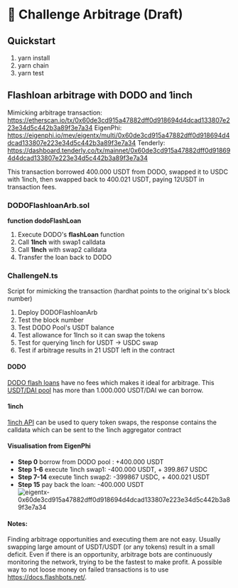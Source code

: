 
# 🚩 Challenge Arbitrage (Draft)

## Quickstart
1. yarn install
2. yarn chain
3. yarn test

## Flashloan arbitrage with DODO and 1inch
Mimicking arbitrage transaction: https://etherscan.io/tx/0x60de3cd915a47882dff0d918694d4dcad133807e223e34d5c442b3a89f3e7a34
EigenPhi:
https://eigenphi.io/mev/eigentx/multi/0x60de3cd915a47882dff0d918694d4dcad133807e223e34d5c442b3a89f3e7a34
Tenderly:
https://dashboard.tenderly.co/tx/mainnet/0x60de3cd915a47882dff0d918694d4dcad133807e223e34d5c442b3a89f3e7a34

This transaction borrowed 400.000 USDT from DODO, swapped it to USDC with 1inch, then swapped back to 400.021 USDT, paying 12USDT in transaction fees.

### DODOFlashloanArb.sol
**function  dodoFlashLoan**
1. Execute DODO's **flashLoan** function
2. Call **1Inch** with swap1 calldata
3. Call **1Inch** with swap2 calldata 
4. Transfer the loan back to DODO

### ChallengeN.ts
Script for mimicking the transaction (hardhat points to the original tx's block number)

1. Deploy DODOFlashloanArb
2. Test the block number
3. Test DODO Pool's USDT balance
4. Test allowance for 1Inch so it can swap the tokens
5. Test for querying 1inch for USDT -> USDC swap
6. Test if arbitrage results in 21 USDT left in the contract

#### DODO
[DODO flash loans](https://docs.dodoex.io/en/developer/contracts/dodo-v1-v2/guides/flash-loan)  have no fees which makes it ideal for arbitrage.
This [USDT/DAI pool](https://etherscan.io/address/0x3058ef90929cb8180174d74c507176cca6835d73) has more than 1.000.000 USDT/DAI we can borrow.

#### 1inch
[1inch API](https://docs.1inch.io/docs/aggregation-protocol/api/swagger/) can be used to query token swaps, the response contains the calldata which can be sent to the 1inch aggregator contract

#### Visualisation from EigenPhi

 - **Step 0** borrow from DODO pool : +400.000 USDT
 - **Step 1-6** execute 1inch swap1: -400.000 USDT, + 399.867 USDC
  - **Step 7-14** execute 1inch swap2: -399867 USDC, + 400.021 USDT
  - **Step 15** pay back the loan: -400.000 USDT
![eigentx-0x60de3cd915a47882dff0d918694d4dcad133807e223e34d5c442b3a89f3e7a34](https://github.com/moltam89/se-2-challenges/assets/1397179/52e76058-1a92-485f-881c-e99d1f1cab68)

#### Notes:
Finding arbitrage opportunities and executing them are not easy. Usually swapping large amount of USDT/USDT (or any tokens) result in a small deficit. Even if there is an opportunity, arbitrage bots are continuously monitoring the network, trying to be the fastest to make profit. A possible way to not loose money on failed transactions is to use https://docs.flashbots.net/. 
